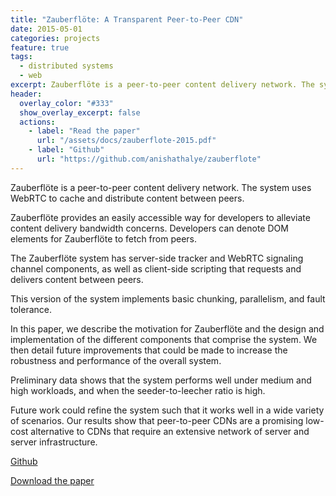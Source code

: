 ```yaml
---
title: "Zauberflöte: A Transparent Peer-to-Peer CDN"
date: 2015-05-01
categories: projects
feature: true
tags:
  - distributed systems
  - web
excerpt: Zauberflöte is a peer-to-peer content delivery network. The system uses WebRTC to cache and distribute content between peers.
header:
  overlay_color: "#333"
  show_overlay_excerpt: false
  actions:
    - label: "Read the paper"
      url: "/assets/docs/zauberflote-2015.pdf"
    - label: "Github"
      url: "https://github.com/anishathalye/zauberflote"
---
```


Zauberflöte is a peer-to-peer content delivery network. The system uses WebRTC to cache and distribute content between peers.

Zauberflöte provides an easily accessible way for developers to alleviate content delivery bandwidth concerns. Developers can denote DOM elements for Zauberflöte to fetch from peers.

The Zauberflöte system has server-side tracker and WebRTC signaling channel components, as well as client-side scripting that requests and delivers content between peers.

This version of the system implements basic chunking, parallelism, and fault tolerance.

In this paper, we describe the motivation for Zauberflöte and the design and implementation of the different components that comprise the system. We then detail future improvements that could be made to increase the robustness and performance of the overall system.

Preliminary data shows that the system performs well under medium and high workloads, and when the seeder-to-leecher ratio is high.

Future work could refine the system such that it works well in a wide variety of scenarios. Our results show that peer-to-peer CDNs are a promising low-cost alternative to CDNs that require an extensive network of server and server infrastructure.

[Github](https://github.com/anishathalye/zauberflote)

[Download the paper](/assets/docs/zauberflote-2015.pdf)
